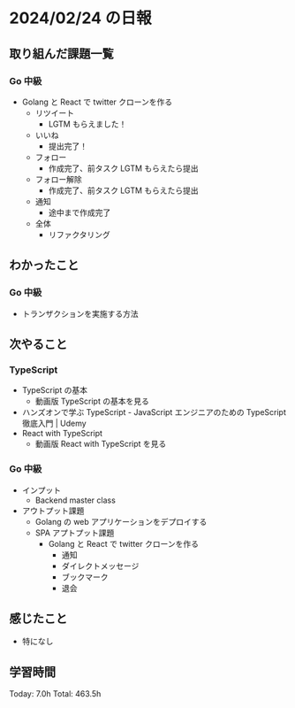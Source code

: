 # 2024/02/24 の日報

## 取り組んだ課題一覧

### Go 中級

- Golang と React で twitter クローンを作る
  - リツイート
    - LGTM もらえました！
  - いいね
    - 提出完了！
  - フォロー
    - 作成完了、前タスク LGTM もらえたら提出
  - フォロー解除
    - 作成完了、前タスク LGTM もらえたら提出
  - 通知
    - 途中まで作成完了
  - 全体
    - リファクタリング

## わかったこと

### Go 中級

- トランザクションを実施する方法

## 次やること

### TypeScript

- TypeScript の基本
  - 動画版 TypeScript の基本を見る
- ハンズオンで学ぶ TypeScript - JavaScript エンジニアのための TypeScript 徹底入門 | Udemy
- React with TypeScript
  - 動画版 React with TypeScript を見る

### Go 中級

- インプット
  - Backend master class
- アウトプット課題
  - Golang の web アプリケーションをデプロイする
  - SPA アプトプット課題
    - Golang と React で twitter クローンを作る
      - 通知
      - ダイレクトメッセージ
      - ブックマーク
      - 退会

## 感じたこと

- 特になし

## 学習時間

Today: 7.0h
Total: 463.5h
